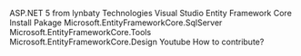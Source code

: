 ASP.NET 5 from lynbaty
Technologies
Visual Studio
Entity Framework Core
Install Pakage
Microsoft.EntityFrameworkCore.SqlServer
Microsoft.EntityFrameworkCore.Tools
Microsoft.EntityFrameworkCore.Design
Youtube
How to contribute?